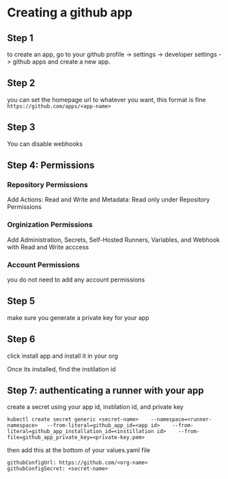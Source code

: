 # Creating a github app

## Step 1
to create an app, go to your github profile -> settings -> developer settings -> github apps and create a new app.

## Step 2
you can set the homepage url to whatever you want, this format is fine `https://github.com/apps/<app-name>`

## Step 3
You can disable webhooks

## Step 4: Permissions

### Repository Permissions

Add Actions: Read and Write and Metadata: Read only under Repository Permissions

### Orginization Permissions

Add Administration, Secrets, Self-Hosted Runners, Variables, and Webhook with Read and Write acccess

### Account Permissions

you do not need to add any account permissions

## Step 5

make sure you generate a private key for your app

## Step 6

click install app and install it in your org

Once its installed, find the instilation id

## Step 7: authenticating a runner with your app

create a secret using your app id, instilation id, and private key

```
kubectl create secret generic <secret-name>    --namespace=<runner-namespace>   --from-literal=github_app_id=<app id>    --from-literal=github_app_installation_id=<instillation id>    --from-file=github_app_private_key=<private-key.pem> 
```

then add this at the bottom of your values.yaml file
```
githubConfigUrl: https://github.com/<org-name>
githubConfigSecret: <secret-name>
```